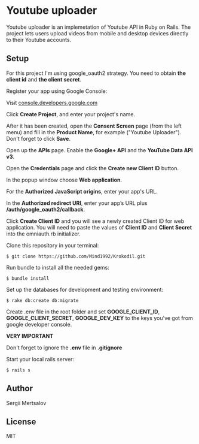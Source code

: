 # Youtube uploader

Youtube uploader is an implemetation of Youtube API in Ruby on Rails. The project lets users upload videos from mobile and desktop devices directly to their Youtube accounts.


## Setup
For this project I'm using google_oauth2 strategy. You need to obtain __the client id__ and __the client secret__.

Register your app using Google Console:

Visit [console.developers.google.com](https://console.developers.google.com/)

Click __Create Project__, and enter your project's name.

After it has been created, open the __Consent Screen__ page (from the left menu) and fill in the __Product Name__, for example ("Youtube Uploader"). Don't forget to click __Save__.

Open up the __APIs__ page. Enable the __Google+ API__ and the __YouTube Data API v3__.

Open the __Credentials__ page and click the __Create new Client ID__ button.

In the popup window choose __Web application__.

For the __Authorized JavaScript origins__, enter your app's URL.

In the __Authorized redirect URI__, enter your app’s URL plus __/auth/google_oauth2/callback__.

Click __Create Client ID__ and you will see a newly created Client ID for web application. You will need to paste the values of __Client ID__ and __Client Secret__ into the omniauth.rb initializer.

Clone this repository in your terminal:

```console
$ git clone https://github.com/Mind1992/Krokodil.git
```

Run bundle to install all the needed gems:

```console
$ bundle install
```

Set up the databases for development and testing environment:

```console
$ rake db:create db:migrate
```

Create .env file in the root folder and set __GOOGLE_CLIENT_ID__, __GOOGLE_CLIENT_SECRET__, __GOOGLE_DEV_KEY__ to the keys you've got from google developer console.

__VERY IMPORTANT__

Don't forget to ignore the __.env__ file in __.gitignore__


Start your local rails server:

```console
$ rails s
```

## Author
Sergii Mertsalov

## License
MIT
